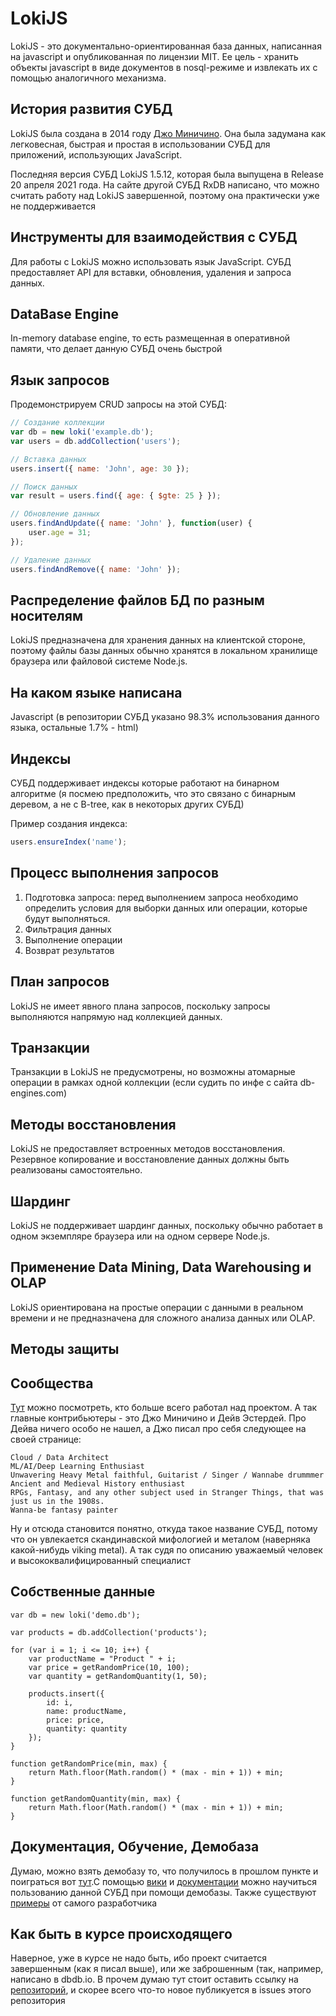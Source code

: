 # LokiJS

LokiJS - это документально-ориентированная база данных, написанная на javascript и опубликованная по лицензии MIT. Ее цель - хранить объекты javascript в виде документов в nosql-режиме и извлекать их с помощью аналогичного механизма.

## История развития СУБД
LokiJS была создана в 2014 году [Джо Миничино](https://github.com/techfort). Она была задумана как легковесная, быстрая и простая в использовании СУБД для приложений, использующих JavaScript.

Последняя версия СУБД LokiJS 1.5.12, которая была выпущена в Release 20 апреля 2021 года. На сайте другой СУБД RxDB написано, что можно считать работу над LokiJS завершенной, поэтому она практически уже не поддерживается

## Инструменты для взаимодействия с СУБД

Для работы с LokiJS можно использовать язык JavaScript. СУБД предоставляет API для вставки, обновления, удаления и запроса данных.

## DataBase Engine

In-memory database engine, то есть размещенная в оперативной памяти, что делает данную СУБД очень быстрой

## Язык запросов

Продемонстрируем CRUD запросы на этой СУБД:

```javascript
// Создание коллекции
var db = new loki('example.db');
var users = db.addCollection('users');

// Вставка данных
users.insert({ name: 'John', age: 30 });

// Поиск данных
var result = users.find({ age: { $gte: 25 } });

// Обновление данных
users.findAndUpdate({ name: 'John' }, function(user) {
    user.age = 31;
});

// Удаление данных
users.findAndRemove({ name: 'John' });
```

## Распределение файлов БД по разным носителям

LokiJS предназначена для хранения данных на клиентской стороне, поэтому файлы базы данных обычно хранятся в локальном хранилище браузера или файловой системе Node.js.

## На каком языке написана

Javascript (в репозитории СУБД указано 98.3% использования данного языка, остальные 1.7% - html)

## Индексы

СУБД поддерживает индексы которые работают на бинарном алгоритме (я посмею предположить, что это связано с бинарным деревом, а не с B-tree, как в некоторых других СУБД) 

Пример создания индекса:

``` javascript
users.ensureIndex('name');
```

## Процесс выполнения запросов

1. Подготовка запроса: перед выполнением запроса необходимо определить условия для выборки данных или операции, которые будут выполняться.
2. Фильтрация данных
3. Выполнение операции
4. Возврат результатов

## План запросов

LokiJS не имеет явного плана запросов, поскольку запросы выполняются напрямую над коллекцией данных.

## Транзакции

Транзакции в LokiJS не предусмотрены, но возможны атомарные операции в рамках одной коллекции (если судить по инфе с сайта db-engines.com)

## Методы восстановления

LokiJS не предоставляет встроенных методов восстановления. Резервное копирование и восстановление данных должны быть реализованы самостоятельно.

## Шардинг

LokiJS не поддерживает шардинг данных, поскольку обычно работает в одном экземпляре браузера или на одном сервере Node.js.

## Применение Data Mining, Data Warehousing и OLAP

LokiJS ориентирована на простые операции с данными в реальном времени и не предназначена для сложного анализа данных или OLAP.

## Методы защиты

## Сообщества

[Тут](https://github.com/techfort/LokiJS/graphs/contributors) можно посмотреть, кто больше всего работал над проектом. А так главные контрибьютеры - это Джо Миничино и Дейв Эстердей. Про Дейва ничего особо не нашел, а Джо писал про себя следующее на своей странице: 

```
Cloud / Data Architect
ML/AI/Deep Learning Enthusiast
Unwavering Heavy Metal faithful, Guitarist / Singer / Wannabe drummmer
Ancient and Medieval History enthusiast
RPGs, Fantasy, and any other subject used in Stranger Things, that was just us in the 1908s.
Wanna-be fantasy painter
```

Ну и отсюда становится понятно, откуда такое название СУБД, потому что он увлекается скандинавской мифологией и металом (наверняка какой-нибудь viking metal). А так судя по описанию уважаемый человек и высококвалифицированный специалист



## Собственные данные

```
var db = new loki('demo.db');

var products = db.addCollection('products');

for (var i = 1; i <= 10; i++) {
    var productName = "Product " + i;
    var price = getRandomPrice(10, 100);
    var quantity = getRandomQuantity(1, 50);

    products.insert({
        id: i,
        name: productName,
        price: price,
        quantity: quantity
    });
}

function getRandomPrice(min, max) {
    return Math.floor(Math.random() * (max - min + 1)) + min;
}

function getRandomQuantity(min, max) {
    return Math.floor(Math.random() * (max - min + 1)) + min;
}
```

## Документация, Обучение, Демобаза

Думаю, можно взять демобазу то, что получилось в прошлом пункте и поиграться вот [тут](https://rawgit.com/techfort/LokiJS/master/examples/sandbox/LokiSandbox.html).С помощью [вики](https://github.com/techfort/LokiJS/wiki) и [документации](https://techfort.github.io/LokiJS/) можно научиться пользованию данной СУБД при помощи демобазы. Также существуют [примеры](https://github.com/techfort/LokiJS/tree/master/examples) от самого разработчика 

## Как быть в курсе происходящего

Наверное, уже в курсе не надо быть, ибо проект считается завершенным (как я писал выше), или же заброшенным (так, например, написано в dbdb.io. В прочем думаю тут стоит оставить ссылку на [репозиторий](https://github.com/techfort/LokiJS), и скорее всего что-то новое публикуется в issues этого репозитория






